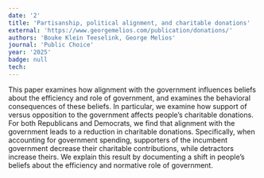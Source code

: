 ```yaml
---
date: '2'
title: 'Partisanship, political alignment, and charitable donations'
external: 'https://www.georgemelios.com/publication/donations/'
authors: 'Bouke Klein Teeselink, George Melios'
journal: 'Public Choice'
year: '2025'
badge: null
tech:
---
```


This paper examines how alignment with the government influences beliefs about the efficiency and role of government, and examines the behavioral consequences of these beliefs. In particular, we examine how support of versus opposition to the government affects people’s charitable donations. For both Republicans and Democrats, we find that alignment with the government leads to a reduction in charitable donations. Specifically, when accounting for government spending, supporters of the incumbent government decrease their charitable contributions, while detractors increase theirs. We explain this result by documenting a shift in people’s beliefs about the efficiency and normative role of government.
